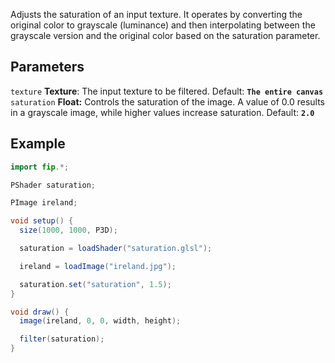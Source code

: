 Adjusts the saturation of an input texture. It operates by converting the original color to grayscale (luminance) and then interpolating between the grayscale version and the original color based on the saturation parameter.

## Parameters
`texture` **Texture**: The input texture to be filtered. Default: **`The entire canvas`**
<br>
`saturation` **Float:** Controls the saturation of the image. A value of 0.0 results in a grayscale image, while higher values increase saturation. Default: **`2.0`**

## Example
```java
import fip.*;

PShader saturation;

PImage ireland;

void setup() {
  size(1000, 1000, P3D);

  saturation = loadShader("saturation.glsl");

  ireland = loadImage("ireland.jpg");

  saturation.set("saturation", 1.5);
}

void draw() {
  image(ireland, 0, 0, width, height);

  filter(saturation);
}

```